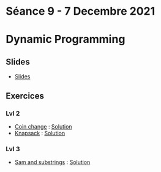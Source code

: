 # Séance 9 - 7 Decembre 2021
# Dynamic Programming
## Slides
  - [Slides](Cours9-DynamicProgramming.pdf)
## Exercices
### Lvl 2
 - [Coin change](https://www.hackerrank.com/challenges/coin-change/problem) : [Solution](coinChange.py)
 - [Knapsack](https://www.hackerrank.com/challenges/unbounded-knapsack/problem) : [Solution](knapsack.py)

### Lvl 3
 - [Sam and substrings](https://www.hackerrank.com/challenges/sam-and-substrings/problem) : [Solution](sam-and-substrings.py)

